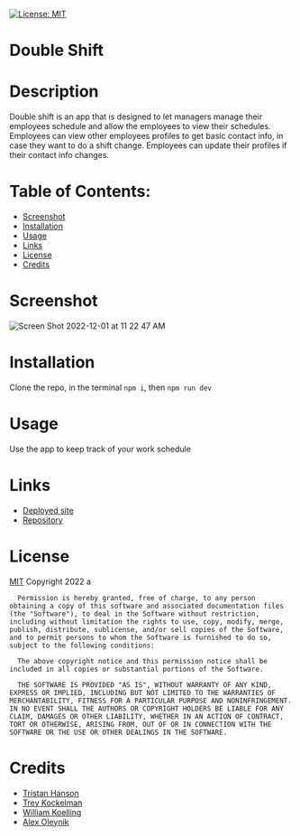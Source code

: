 [![License: MIT](https://img.shields.io/badge/License-MIT-yellow.svg)](https://opensource.org/licenses/MIT)
  # Double Shift
  
  # Description
  Double shift is an app that is designed to let managers manage their employees schedule and allow the employees to view their schedules. Employees can view other employees profiles to get basic contact info, in case they want to do a shift change. Employees can update their profiles if their contact info changes. 

  # Table of Contents:
  * [Screenshot](#screenshot)
  * [Installation](#installation)
  * [Usage](#usage)
  * [Links](#links)
  * [License](#license)
  * [Credits](#credits)

  # Screenshot
  ![Screen Shot 2022-12-01 at 11 22 47 AM](https://user-images.githubusercontent.com/110851664/205332053-de3a487d-6394-4f8b-aaf1-11fb2b3fc605.png)
  
  # Installation
  Clone the repo, in the terminal `npm i`, then `npm run dev`

  # Usage 
  Use the app to keep track of your work schedule

  # Links
  * [Deployed site](https://shift-tracker.herokuapp.com/login)
  * [Repository](https://github.com/wlk-dev/shift-tracker)

  # License
  [MIT](https://opensource.org/licenses/MIT)
  Copyright 2022 a

      Permission is hereby granted, free of charge, to any person obtaining a copy of this software and associated documentation files (the "Software"), to deal in the Software without restriction, including without limitation the rights to use, copy, modify, merge, publish, distribute, sublicense, and/or sell copies of the Software, and to permit persons to whom the Software is furnished to do so, subject to the following conditions:
        
      The above copyright notice and this permission notice shall be included in all copies or substantial portions of the Software.
        
      THE SOFTWARE IS PROVIDED "AS IS", WITHOUT WARRANTY OF ANY KIND, EXPRESS OR IMPLIED, INCLUDING BUT NOT LIMITED TO THE WARRANTIES OF MERCHANTABILITY, FITNESS FOR A PARTICULAR PURPOSE AND NONINFRINGEMENT. IN NO EVENT SHALL THE AUTHORS OR COPYRIGHT HOLDERS BE LIABLE FOR ANY CLAIM, DAMAGES OR OTHER LIABILITY, WHETHER IN AN ACTION OF CONTRACT, TORT OR OTHERWISE, ARISING FROM, OUT OF OR IN CONNECTION WITH THE SOFTWARE OR THE USE OR OTHER DEALINGS IN THE SOFTWARE.

  # Credits
  * [Tristan Hanson](https://github.com/Tristan-Hanson)
  * [Trey Kockelman](https://github.com/TreyKockelman)
  * [William Koelling](https://github.com/wlk-dev)
  * [Alex Oleynik](https://github.com/AlexO16)

